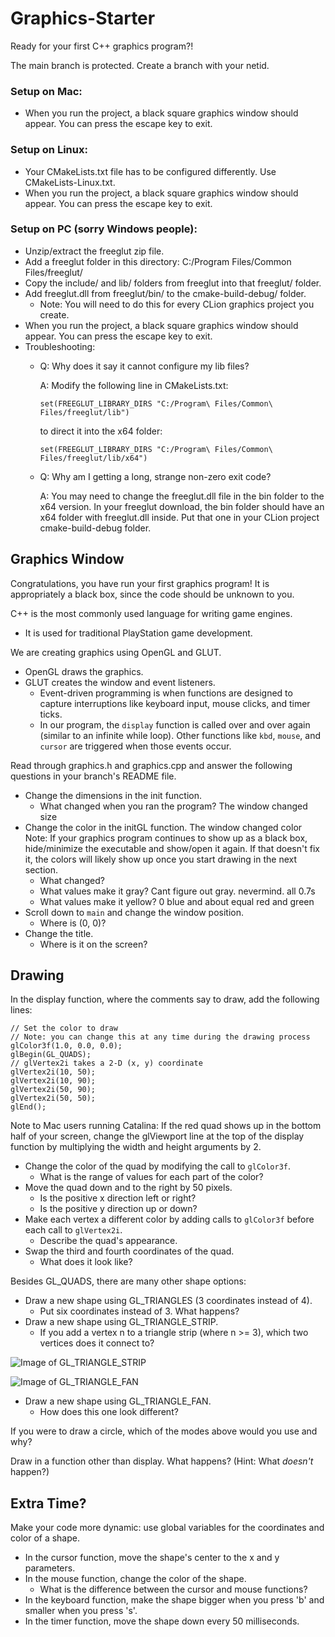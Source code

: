 # Graphics-Starter

Ready for your first C++ graphics program?!

The main branch is protected. Create a branch with your netid.

### Setup on Mac:
* When you run the project, a black square graphics window should appear. You can press the escape key to exit.

### Setup on Linux:
* Your CMakeLists.txt file has to be configured differently. Use CMakeLists-Linux.txt.
* When you run the project, a black square graphics window should appear. You can press the escape key to exit.

### Setup on PC (sorry Windows people):
* Unzip/extract the freeglut zip file.
* Add a freeglut folder in this directory: C:/Program Files/Common Files/freeglut/
* Copy the include/ and lib/ folders from freeglut into that freeglut/ folder.
* Add freeglut.dll from freeglut/bin/ to the cmake-build-debug/ folder.
    * Note: You will need to do this for every CLion graphics project you create.
* When you run the project, a black square graphics window should appear. You can press the escape key to exit.
* Troubleshooting:
    * Q: Why does it say it cannot configure my lib files?
      
      A: Modify the following line in CMakeLists.txt:
      
      ```set(FREEGLUT_LIBRARY_DIRS "C:/Program\ Files/Common\ Files/freeglut/lib")```
      
      to direct it into the x64 folder:
      
      ```set(FREEGLUT_LIBRARY_DIRS "C:/Program\ Files/Common\ Files/freeglut/lib/x64")```

    * Q: Why am I getting a long, strange non-zero exit code?

      A: You may need to change the freeglut.dll file in the bin folder to the x64 version. In your freeglut download, the bin folder should have an x64 folder with freeglut.dll inside. Put that one in your CLion project cmake-build-debug folder.

## Graphics Window

Congratulations, you have run your first graphics program! It is appropriately a black box, since the code should be unknown to you.

C++ is the most commonly used language for writing game engines. 
* It is used for traditional PlayStation game development.

We are creating graphics using OpenGL and GLUT.
* OpenGL draws the graphics.
* GLUT creates the window and event listeners.
    * Event-driven programming is when functions are designed to capture interruptions like keyboard input, mouse clicks, and timer ticks.
    * In our program, the `display` function is called over and over again (similar to an infinite while loop). Other functions like `kbd`, `mouse`, and `cursor` are triggered when those events occur.
    
Read through graphics.h and graphics.cpp and answer the following questions in your branch's README file.
* Change the dimensions in the init function. 
    * What changed when you ran the program? The window changed size
* Change the color in the initGL function. The window changed color
Note: If your graphics program continues to show up as a black box, hide/minimize the executable and show/open it again. If that doesn't fix it, the colors will likely show up once you start drawing in the next section.
    * What changed? 
    * What values make it gray? Cant figure out gray. nevermind. all 0.7s
    * What values make it yellow? 0 blue and about equal red and green
* Scroll down to `main` and change the window position. 
    * Where is (0, 0)?
* Change the title.
    * Where is it on the screen?
    
## Drawing

In the display function, where the comments say to draw, add the following lines:
```
// Set the color to draw
// Note: you can change this at any time during the drawing process
glColor3f(1.0, 0.0, 0.0);
glBegin(GL_QUADS);
// glVertex2i takes a 2-D (x, y) coordinate
glVertex2i(10, 50);
glVertex2i(10, 90);
glVertex2i(50, 90);
glVertex2i(50, 50);
glEnd();
```
Note to Mac users running Catalina: If the red quad shows up in the bottom half of your screen, change the glViewport line at the top of the display function by multiplying the width and height arguments by 2.

* Change the color of the quad by modifying the call to `glColor3f`.
    * What is the range of values for each part of the color?
* Move the quad down and to the right by 50 pixels.
    * Is the positive x direction left or right?
    * Is the positive y direction up or down?
* Make each vertex a different color by adding calls to `glColor3f` before each call to `glVertex2i`.
    * Describe the quad's appearance.
* Swap the third and fourth coordinates of the quad.
    * What does it look like?

Besides GL_QUADS, there are many other shape options:
* Draw a new shape using GL_TRIANGLES (3 coordinates instead of 4).
    * Put six coordinates instead of 3. What happens?
* Draw a new shape using GL_TRIANGLE_STRIP.
    * If you add a vertex n to a triangle strip (where n >= 3), which two vertices does it connect to?

![Image of GL_TRIANGLE_STRIP](triangle_strip.png)

![Image of GL_TRIANGLE_FAN](triangle_fan.png)

* Draw a new shape using GL_TRIANGLE_FAN.
    * How does this one look different?

If you were to draw a circle, which of the modes above would you use and why?

Draw in a function other than display. What happens? (Hint: What *doesn't* happen?)

## Extra Time?

Make your code more dynamic: use global variables for the coordinates and color of a shape.
* In the cursor function, move the shape's center to the x and y parameters.
* In the mouse function, change the color of the shape.
    * What is the difference between the cursor and mouse functions?
* In the keyboard function, make the shape bigger when you press 'b' and smaller when you press 's'.
* In the timer function, move the shape down every 50 milliseconds.

